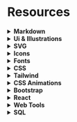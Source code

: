# Resources



<details>
  <summary><strong>Markdown</strong></summary>
  
  - [Basic Syntax](https://www.markdownguide.org/basic-syntax)
  - [Cheat Sheet](https://www.markdownguide.org/cheat-sheet)
  - [Convert HTML to Markdown](https://www.browserling.com/tools/html-to-markdown)
  - [Convert Markdown to HTML](https://www.browserling.com/tools/markdown-to-html)
  - [Markdown Guide](https://about.gitlab.com/handbook/markdown-guide)
  - [Online Markdown Editor](https://stackedit.io/app)
  
</details>
  
  
  
<details>
  <summary><strong>Ui & Illustrations</strong></summary>
  
  - [404 Illustrations](https://error404.fun)
  - [Absurd Illustrations](https://absurd.design)
  - [Avataaars](https://avataaars.com)
  - [Black illustrations](https://www.blackillustrations.com)
  - [Blush Design](https://blush.design)
  - [Bottts](https://bottts.com)
  - [Cool Text](https://cooltext.com)
  - [Craft Work](https://craftwork.design)
  - [Delesign free designs](https://delesign.com/free-designs/graphics)
  - [Diversity Avatars](https://diversityavatars.com/products/free-pack)
  - [DrawKit](https://www.drawkit.io)
  - [Error 404](https://error404.fun/)
  - [Flexiple](https://2.flexiple.com/scale/all-illustrations)
  - [Flow Lava](https://flowlava.club)
  - [Free 100 Daily UI Challenge Library](https://100dailyui.webflow.io)
  - [Freebie Supply](https://freebiesupply.com)
  - [FreebieSketch](https://freebiesketch.com)
  - [Freellustrations](https://freellustrations.com)
  - [Handz Design](https://www.handz.design)
  - [Hero Patterns](http://www.heropatterns.com)
  - [Humaaans](https://www.humaaans.com)
  - [Icon Scout](https://iconscout.com)
  - [Illustratio](https://illustratio.us)
  - [Illustration Kit](https://illustrationkit.com)
  - [Invision App](https://www.invisionapp.com/inside-design/design-resources)
  - [Ira Design](https://iradesign.io)
  - [Iso Flat](https://isoflat.com)
  - [Isometric](https://isometric.online)
  - [Limitless Designs](https://limitlessdesigns.io/avatar-illustrations)
  - [Ls graphics](https://www.ls.graphics/free-mockups)
  - [Lukaszadam](https://lukaszadam.com/illustrations)
  - [ManyPixels](https://www.manypixels.co/gallery)
  - [Mixkit](https://mixkit.co)
  - [Open Doodles](https://www.opendoodles.com)
  - [Openpeeps](https://openpeeps.com)
  - [Paaatterns](https://products.ls.graphics/paaatterns)
  - [Paper Sizes](https://papersizes.io)
  - [Pattern Monster](https://pattern.monster)
  - [Pattern Pad](https://patternpad.com)
  - [Sketch App Sources](https://www.sketchappsources.com)
  - [Storyset](https://storyset.com)
  - [Stubborn](https://stubborn.fun)
  - [The Pattern Library](http://thepatternlibrary.com)
  - [Transparent Textures](https://www.transparenttextures.com)
  - [Ui Design Daily](https://www.uidesigndaily.com)
  - [Ui Space](https://uispace.net)
  - [Un Draw](https://undraw.co/illustrations)
  - [Up Labs](https://www.uplabs.com)
  - [Use Smash](https://usesmash.com)
  - [Vecteezy](https://www.vecteezy.com)

</details>



<details>
  <summary><strong>SVG</strong></summary>
  
  - [BGJar](https://bgjar.com)
  - [Hero Patterns](https://www.heropatterns.com)
  - [Svg Backgrounds](https://www.svgbackgrounds.com)
  - [SVGeez](https://www.svgeez.com)
  
</details> 



<details>
  <summary><strong>Icons</strong></summary>
  
  - [App Icon Generator](https://appicon.co)
  - [Bootstrap Icons](https://icons.getbootstrap.com)
  - [Eva Icons](https://akveo.github.io/eva-icons)
  - [Feather Icons](https://feathericons.com)
  - [Font Awesome](https://fontawesome.com)
  - [Free 3D Icon](https://free3dicon.com)
  - [ICONS8](https://icons8.com)
  - [Linearicons](https://linearicons.com/free)
  - [Material Icons](https://material-ui.com/components/material-icons)
  - [Radix Icons](https://icons.modulz.app)
  - [Shaped Fonts Iconclub](https://shapedfonts.com/iconclub)
  - [Simple Icons](https://simpleicons.org)
  - [Tabler Icons](https://tablericons.com)
  - [The Noun Project](https://thenounproject.com)
  - [Ux Wing](https://uxwing.com)
  - [convertio](https://convertio.co/png-svg)
  - [cryptoicons](http://cryptoicons.co)
  - [css.gg](https://css.gg)
  - [cssicon](https://cssicon.space)
  - [endlessicons](https://endlessicons.com)
  - [flaticon](https://www.flaticon.com)
  - [heroicons](https://heroicons.dev)
  - [icomoon](https://icomoon.io/app/#/select)
  - [icon-icons](https://icon-icons.com)
  - [iconbros](https://www.iconbros.com)
  - [icones.js](https://icones.js.org)
  - [iconfinder](https://www.iconfinder.com)
  - [iconhub](https://iconhub.io)
  - [iconify](https://iconify.design)
  - [iconmonstr](https://iconmonstr.com)
  - [iconoir](https://iconoir.com)
  - [iconscout](https://iconscout.com/)
  - [iconsear.ch](https://iconsear.ch/search.html)
  - [iconspedia](https://www.iconspedia.com)
  - [ikonate](https://ikonate.com)
  - [ionicons](https://ionic.io/ionicons)
  - [lineicons](https://lineicons.com)
  - [lordicon](https://lordicon.com/icons#free)
  - [lucide](https://lucide.dev)
  - [nucleoapp](https://nucleoapp.com)
  - [phosphoricons](https://phosphoricons.com)
  - [remixicon](https://remixicon.com)
  - [shittyicons](https://shittyicons.com)
  - [svgrepo](https://www.svgrepo.com)
  - [systemuicons](https://systemuicons.com)
  - [teenyicons](https://teenyicons.com)
  - [useanimations](https://useanimations.com)
  - [vivid.js](https://webkul.github.io/vivid)
  - [xicons](https://www.xicons.org)
  - [zondicons](https://www.zondicons.com/icons.html)

</details>



<details>
  <summary><strong>Fonts</strong></summary>
  
  - [1001 Free Fonts](https://www.1001freefonts.com)
  - [Abstract Fonts](https://www.abstractfonts.com)
  - [Arabic Fonts](https://arabicfonts.net)
  - [Archetypeapp](https://archetypeapp.com)
  - [Dafont](https://www.dafont.com)
  - [Dev Fonts](https://devfonts.gafi.dev)
  - [FFonts](https://www.ffonts.net)
  - [Font Drop](https://fontdrop.info)
  - [Font Fabric](https://www.fontfabric.com)
  - [Font Pair](https://www.fontpair.co)
  - [Font Spark](https://fontspark.app)
  - [Font Squirrel](https://www.fontsquirrel.com)
  - [Fontjoy](https://fontjoy.com)
  - [Fonts Arena](https://fontsarena.com)
  - [Golden Ratio Typography (GRT) Calculator](https://grtcalculator.com)
  - [Google Fonts](https://fonts.google.com)
  - [Google Webfonts Helper](https://google-webfonts-helper.herokuapp.com/fonts)
  - [Layout Grid Calculator](https://www.layoutgridcalculator.com/typographic-scale)
  - [Leon Sans](https://leon-kim.com/examples/#all)
  - [Open Foundry](https://open-foundry.com/fonts)
  - [Rough Font Awesome](https://djamshed.github.io/rough-awesome-font/dist)
  - [Swathanthra Malayalam Computing](https://smc.org.in/fonts)
  - [Tiff](https://tiff.herokuapp.com)
  - [Type Scale](https://type-scale.com)
  - [Typekit](https://practice.typekit.com)
  - [Use & Modify](https://usemodify.com)

</details>



<details>
  <summary><strong>CSS</strong></summary>  

  - [CSS Generator Tool](https://cssgenerator.org)
  - [CSS clip-path maker](https://bennettfeely.com/clippy)
  - [CSS3 Generator](https://css3generator.com)
  - [Capsize](https://seek-oss.github.io/capsize)
  - [Cubic Bezier](https://cubic-bezier.com)
  - [Easing Gradients](https://larsenwork.com/easing-gradients)
  - [FANCY-BORDER-RADIUS](https://9elements.github.io/fancy-border-radius)
  - [Get Waves](https://getwaves.io/)
  - [KeyFrames](https://keyframes.app)
  - [Patternify](http://www.patternify.com)
  - [Smooth Shadow generator](https://shadows.brumm.af)
  - [WAIT! Animate](https://waitanimate.wstone.io)
  - [Intro to CSS 3d transforms](https://3dtransforms.desandro.com)
  - [Flexy Boxes](https://the-echoplex.net/flexyboxes)
  - [Enjoy CSS](https://enjoycss.com)
  - [CSS Gradient](https://cssgradient.io)

</details>




<details>
  <summary><strong>Tailwind</strong></summary>
  
  - [Tailwind CSS](https://tailwindcss.com)
  - [Tailwind Elements](https://tailwind-elements.com)
  - [Tailwind Components](https://tailwindcomponents.com)
  - [Tailblocks](https://tailblocks.cc)
  - [Meraki UI](https://merakiui.com)
  - [Tailwind Toolbox](https://www.tailwindtoolbox.com)
  - [Tailwind Templates](https://tailwindtemplates.io)
  - [Lofi UI](https://lofiui.co)
  - [Kitwind](https://kitwind.io)
  - [Daisy UI](https://daisyui.com)
  - [Gust UI](https://www.gustui.com)
  - [FlowBite](https://flowbite.com)
  - [T React](https://treact.owaiskhan.me)
  - [Mamba UI](https://mambaui.com)
  - [Kutty](https://kutty.netlify.app)
  - [Wicked Blocks](https://wickedtemplates.com)
  - [Headless UI](https://headlessui.dev)
  - [TAILWIND STARTER KIT](https://www.creative-tim.com/learning-lab/tailwind-starter-kit/presentation)
  - [Tailwind UI Kit](https://tailwinduikit.com)
  - [Tail-Kit](https://www.tailwind-kit.com)
  - [Tailwind Awesome](https://www.tailwindawesome.com)
  - [Web 2 Tailwind](https://web2tailwind.com/component/introduction)

</details>



<details>
  <summary><strong>CSS Animations</strong></summary>  
  
  - [AniJS](http://anijs.github.io)
  - [AnimXYZ](https://animxyz.com)
  - [Animate On Scroll Library](https://michalsnik.github.io/aos/?fbclid=IwAR3la5dcaPnMu79K1aMVjOsWlYJRF1bX6uGBA5X3v8ktaOCR-lyYR-BdVPQ)
  - [Animate.css](https://animate.style)
  - [AnimeJS](https://animejs.com)
  - [Animista](https://animista.net)
  - [Bounce.js](http://bouncejs.com)
  - [CSShake](http://elrumordelaluz.github.io/csshake)
  - [Direction Reveal](https://nigelotoole.github.io/direction-reveal)
  - [HAMBURGERS](https://jonsuh.com/hamburgers)
  - [Hover.css](http://ianlunn.github.io/Hover)
  - [Infinite](https://tilomitra.github.io/infinite)
  - [Keyframes](https://keyframes.app)
  - [MOTION UI](https://zurb.com/playground/motion-ui)
  - [Magic Animations CSS3](https://www.minimamente.com/project/magic)
  - [Motion One](https://motion.dev)
  - [OBNOXIOUS.CSS](https://tholman.com/obnoxious)
  - [SVG Artista](https://svgartista.net)
  - [Sequencejs](https://www.sequencejs.com)
  - [Zdog](https://zzz.dog)
  
</details>



<details>
  <summary><strong>Bootstrap</strong></summary>  

  - [Bootstrap 5 CheatSheet](https://bootstrap-cheatsheet.themeselection.com)
  - [Bootstrap Menu](https://bootstrap-menu.com)
  - [Bootstrap](https://getbootstrap.com)
  - [Free Figma Bootstrap 5 UI Kit](https://themeselection.com/products/free-figma-bootstrap-ui-kit)
  - [Free Sketch Bootstrap 5 UI Kit](https://themeselection.com/products/free-sketch-bootstrap-ui-kit)

</details>



<details>
  <summary><strong>React</strong></summary>  
  <p></p>
  
  
  <details>
      <summary><strong>Table Components</strong></summary> 

  - [Griddle](https://github.com/GriddleGriddle/Griddle)
  - [Material Table](https://github.com/mbrn/material-table)
  - [React Base Table](https://github.com/Autodesk/react-base-table)
  - [React Bootstrap Table](https://react-bootstrap-table.github.io/react-bootstrap-table2/)
  - [React Data Table Component](https://github.com/jbetancur/react-data-table-component)
  - [React Filterable Table](https://github.com/ianwitherow/react-filterable-table)
  - [React Json Table](https://github.com/arqex/react-json-table)
  - [React Super Responsive Table](https://github.com/coston/react-super-responsive-table)
  - [React Table](https://github.com/tannerlinsley/react-table)
  - [Reactable](https://github.com/glittershark/reactable)
  - [Reactabular](https://github.com/reactabular/reactabular)
  - [Rsuite Table](https://github.com/rsuite/rsuite-table)
  - [Sticky React Table](https://github.com/samrith-s/sticky-react-table)
  - [Table](https://github.com/react-component/table)
  - [Uxcore Table](https://github.com/uxcore/uxcore-table)

  </details>
  
  
  <details>
      <summary><strong>Menu Components</strong></summary> 
    
  - [Davidde Sidebars](https://github.com/davidde/sidebars)
      - [Demo](https://davidde.github.io/sidebars)
  - [React Laag](https://github.com/everweij/react-laag)
      - [Demo](https://www.react-laag.com)
  - [React Inheritable Context Menu](https://github.com/n8tz/react-inheritable-context-menu)    
  - [React Data Menu](https://github.com/dkozar/react-data-menu)
  - [React Simple Tree Menu](https://iannbing.github.io/react-simple-tree-menu/?path=/story/treemenu--default-usage)    
  - [React Aria Menu Button](https://github.com/davidtheclark/react-aria-menubutton)    
  - [Cheeseburger Menu](https://github.com/Middlerun/cheeseburger-menu)
      - [Demo](https://codesandbox.io/s/qxL744Qx2)
  - [React Menu List](https://github.com/StreakYC/react-menu-list)
  - [React horizontal scrolling menu](https://github.com/asmyshlyaev177/react-horizontal-scrolling-menu)
      - [Demo](https://codesandbox.io/s/lpjol1opmq)
  - [React Bootstrap Dropdown Menu](https://github.com/grizzthedj/react-bootstrap-dropdown-menu)    
  - [React Infinity Menu](https://github.com/socialtables/react-infinity-menu)
     - [Demo](http://socialtables.github.io/react-infinity-menu)
  - [React Contexify](https://github.com/fkhadra/react-contexify)    
  - [React Motion Drawer](https://github.com/stoeffel/react-motion-drawer)   
  - [React Push Menu](https://github.com/lwhiteley/react-push-menu)
  - [React Metis Menu](https://github.com/alpertuna/react-metismenu)    
      - [Demo](https://alpertuna.github.io/react-metismenu)
  - [Off-canvas menus for React](https://github.com/vutran/react-offcanvas)
      - [Demo](https://vutran.github.io/react-offcanvas)
  - [React Sidebar 2.3](https://github.com/balloob/react-sidebar)
  - [React Burger Menu](https://github.com/negomi/react-burger-menu)
      - [Demo](http://negomi.github.io/react-burger-menu)
  - [React Native Dropdown Menu](https://github.com/WheelerLee/react-native-dropdown-menu) 
    
  </details>
  
  
  <details>
      <summary><strong>Animations</strong></summary> 
      
  - [Framer Motion](https://www.framer.com/motion/)
  - [React Reveal](https://www.react-reveal.com/examples)
  - [React Spring](https://react-spring.io/)
  - [React Transition Group](https://reactcommunity.org/react-transition-group) 
  
    
  </details>
  
  
  <details>
      <summary><strong>Slides</strong></summary> 
      
  - [React Compare Slider](https://react-compare-slider.vercel.app)
  - [React Ranger](https://www.npmjs.com/package/react-ranger)
  - [React Touch Drag Slider](https://www.npmjs.com/package/react-touch-drag-slider)
  - [React Responsive Carousel JS](http://react-responsive-carousel.js.org/storybook)
  - [REROUSEL](https://rerousel.netlify.app)
  - [Swipeable Carousel](https://trendyol.github.io/react-carousel/docs/swipible)
 
  </details>  
  
  
  <details>
      <summary><strong>SPINNERS</strong></summary> 
      
  - [REACT SPINNERS](https://www.davidhu.io/react-spinners/)
 
  </details> 
  
  
</details>



<details>
  <summary><strong>Web Tools</strong></summary>
  
  - [Web Tools](https://webcode.tools)
  - [Angry Tools](https://angrytools.com)
  - [Html Code Generator](https://www.html-code-generator.com)
  
</details>



<details>
  <summary><strong>SQL</strong></summary>
  
  - [SQL Tutorial](https://www.sqltutorial.org)
  - [SQL Tutorial - javatpoint](https://www.javatpoint.com/sql-tutorial)
  - [SQL Tutorial for Beginners: Learn SQL in 7 Days](https://www.guru99.com/sql.html)
  - [SQL Tutorial - Tutorialspoint](https://www.tutorialspoint.com/sql/index.htm)
  - [SQL Tutorial - Tutorialspoint](https://www.tutorialspoint.com/sql/index.htm)
  
 
  <details>
    <summary><strong>SQL Cheat Sheet</strong></summary>
  
   - [sqltutorial](https://www.sqltutorial.org/sql-cheat-sheet)
   - [learnsql](https://learnsql.com/blog/sql-basics-cheat-sheet)
   - [websitesetup](https://websitesetup.org/sql-cheat-sheet)
   - [codecademy](https://www.codecademy.com/learn/learn-sql/modules/learn-sql-manipulation/cheatsheet)
   - [freecodecamp](https://www.freecodecamp.org/news/learn-sql-in-10-minutes)
   - [dataquest](https://www.dataquest.io/blog/sql-cheat-sheet/)
   - [intellipaat](https://intellipaat.com/blog/tutorial/sql-tutorial/sql-commands-cheat-sheet)
   - [guru99](https://www.guru99.com/sql-cheat-sheet.html)
   - [kanakinfosystems](https://kanakinfosystems.com/blog/sql-cheat-sheet)
   - [datacamp](https://www.datacamp.com/cheat-sheet/sql-basics-cheat-sheet)
   - [interviewbit](https://www.interviewbit.com/sql-cheat-sheet)
   - [cockroachlabs](https://www.cockroachlabs.com/blog/sql-cheat-sheet)
    
  </details>
  
</details>


